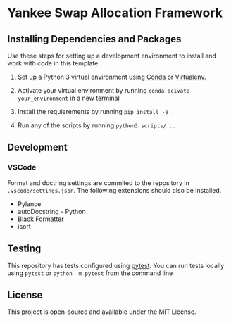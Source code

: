 # Yankee Swap Allocation Framework

## Installing Dependencies and Packages
Use these steps for setting up a development environment to install and work with code in this template:

1) Set up a Python 3 virtual environment using [Conda](https://docs.conda.io/projects/conda/en/latest/user-guide/install/index.html#) or [Virtualenv](https://virtualenv.pypa.io/en/latest/index.html).

2) Activate your virtual environment by running `conda acivate your_environment` in a new terminal

3) Install the requierements by running `pip install -e .`

4) Run any of the scripts by running `python3 scripts/...`

## Development

### VSCode

Format and doctring settings are commited to the repository in `.vscode/settings.json`. The following extensions should also be installed.

* Pylance
* autoDocstring - Python
* Black Formatter
* isort

## Testing
This repository has tests configured using [pytest](https://pytest.org/). You can run tests locally using `pytest` or `python -m pytest` from the command line

## License
This project is open-source and available under the MIT License.
